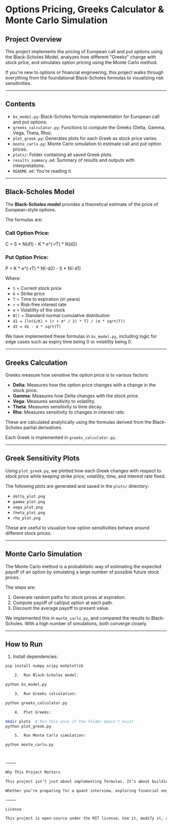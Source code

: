 
# Options Pricing, Greeks Calculator & Monte Carlo Simulation

## Project Overview

This project implements the pricing of European call and put options using the Black-Scholes Model, analyzes how different "Greeks" change with stock price, and simulates option pricing using the Monte Carlo method.

If you're new to options or financial engineering, this project walks through everything from the foundational Black-Scholes formulas to visualizing risk sensitivities.

---

## Contents

- `bs_model.py`: Black-Scholes formula implementation for European call and put options.
- `greeks_calculator.py`: Functions to compute the Greeks (Delta, Gamma, Vega, Theta, Rho).
- `plot_greek.py`: Generates plots for each Greek as stock price varies.
- `monte_carlo.py`: Monte Carlo simulation to estimate call and put option prices.
- `plots/`: Folder containing all saved Greek plots.
- `results_summary.md`: Summary of results and outputs with interpretations.
- `README.md`: You're reading it.

---

## Black-Scholes Model

The **Black-Scholes model** provides a theoretical estimate of the price of European-style options.

The formulas are:

### Call Option Price:

C = S * N(d1) - K * e^(-rT) * N(d2)

### Put Option Price:

P = K * e^(-rT) * N(-d2) - S * N(-d1)

Where:
- `S` = Current stock price  
- `K` = Strike price  
- `T` = Time to expiration (in years)  
- `r` = Risk-free interest rate  
- `σ` = Volatility of the stock  
- `N()` = Standard normal cumulative distribution  
- `d1 = [ln(S/K) + (r + σ² / 2) * T] / (σ * sqrt(T))`  
- `d2 = d1 - σ * sqrt(T)`

We have implemented these formulas in `bs_model.py`, including logic for edge cases such as expiry time being 0 or volatility being 0.

---

## Greeks Calculation

Greeks measure how sensitive the option price is to various factors:

- **Delta**: Measures how the option price changes with a change in the stock price.
- **Gamma**: Measures how Delta changes with the stock price.
- **Vega**: Measures sensitivity to volatility.
- **Theta**: Measures sensitivity to time decay.
- **Rho**: Measures sensitivity to changes in interest rate.

These are calculated analytically using the formulas derived from the Black-Scholes partial derivatives.

Each Greek is implemented in `greeks_calculator.py`.

---

## Greek Sensitivity Plots

Using `plot_greek.py`, we plotted how each Greek changes with respect to stock price while keeping strike price, volatility, time, and interest rate fixed.

The following plots are generated and saved in the `plots/` directory:
- `delta_plot.png`
- `gamma_plot.png`
- `vega_plot.png`
- `theta_plot.png`
- `rho_plot.png`

These are useful to visualize how option sensitivities behave around different stock prices.

---

## Monte Carlo Simulation

The Monte Carlo method is a probabilistic way of estimating the expected payoff of an option by simulating a large number of possible future stock prices.

The steps are:
1. Generate random paths for stock prices at expiration.
2. Compute payoff of call/put option at each path.
3. Discount the average payoff to present value.

We implemented this in `monte_carlo.py`, and compared the results to Black-Scholes. With a high number of simulations, both converge closely.

---

## How to Run

1. Install dependencies:
```bash
pip install numpy scipy matplotlib

	2.	Run Black-Scholes model:

python bs_model.py

	3.	Run Greeks calculation:

python greeks_calculator.py

	4.	Plot Greeks:

mkdir plots  # Run this once if the folder doesn't exist
python plot_greek.py

	5.	Run Monte Carlo simulation:

python monte_carlo.py



⸻

Why This Project Matters

This project isn’t just about implementing formulas. It’s about building an intuition for how options behave, how risk is measured, and how numerical techniques like Monte Carlo help when analytical models fall short.

Whether you’re preparing for a quant interview, exploring financial engineering, or building a portfolio of practical data science projects — this project gives you both the math and the code.

⸻

License

This project is open-source under the MIT license. Use it, modify it, and learn from it.

